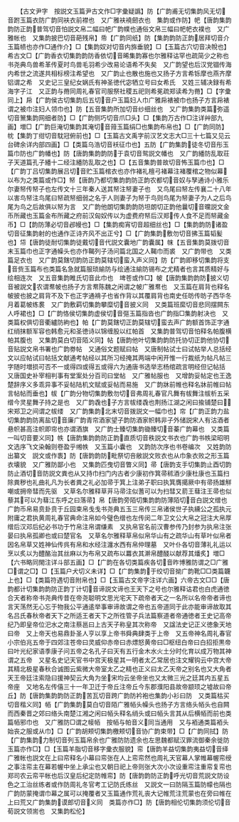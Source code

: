 <!-- { "loadSidebar": true } -->
　　【古文尹字　按説文玉篇尹古文作□字彚疑譌】防【广韵甫无切集韵风无切音跗玉篇衣防广韵同衭衣前襟也　又广雅衭襓劒衣也　集韵或作防】帊【唐韵集韵韵防正韵普驾切音怕説文帛二幅曰帊广韵幞也通俗文帛三幅曰帊帊衣襆也　又广雅帐也　又集韵披巴切音葩残帛】帋【广韵同纸】防【集韵韵防正韵居拜切音介玉篇帻也亦作□通作介】□【集韵奴对切音内旆垂貌】□【玉篇古穴切音决帨也】希古文□【广韵香衣切集韵韵防香依切音晞集韵寡也尔雅释诂罕也疏简少之称也书尧典鸟兽希革传夏时鸟兽毛羽希少改易论语希不失矣　又广韵望也后汉党锢传海内希世之流遂共相标榜注希望也　又广韵止也散也施也又扬子方言希铄摩也燕齐摩铝谓之希　又史记三皇纪女娲氏有神圣徳代宓牺立号曰女希氏　又姓三辅决録有希海字子江　又正韵与黹同周礼春官司服祭社稷五祀则希冕疏郑读希为黹】□【字彚同上】帍【广韵侯古切集韵后五切音户玉篇妇人巾广雅帍裱被巾也扬子方言帍裱谓之被巾注妇人领巾也】防【五音集韵所加切音纱细丝也　又广韵集韵类篇弥遥切音篻集韵网细者防】□【广韵侧巧切音爪□头】□【集韵万古作□注详艸部九画】増□【广韵巨淹切集韵其淹切音箝玉篇绢□也集韵布帛也】□【广韵同防】帎【集韵丁绀切音馾冠俯前也】□【玉篇古文禹字前汉艺文志大□三十七篇又见云台碑余详内部四画】□【类篇乌浩切音袄征巾也】五防【广韵集韵徒冬切音彤玉篇巾防也广韵幡也】防【唐韵集韵韵防于袁切音鸳説文幡也　又广韵繙防乱取荘子天道篇孔子繙十二经注繙防乱取之也】□【五音集韵普故切音怖玉篇巾也】□【广韵丁吕切集韵展吕切音贮玉篇棺衣也亦作褚礼檀弓褚幕注褚覆棺之物似幕以布为之类篇或作□】帑【唐韵乃都切集韵韵防正韵农都切音奴与孥通诗小雅乐尔妻帑传帑子也左传文十三年秦人送其帑注帑妻子也　又鸟尾曰帑左传襄二十八年以害鸟帑注鸟尾曰帑疏帑细弱之名于人则妻子为帑于鸟则鸟尾为帑妻子为人之后鸟尾为鸟之后故俱以帑为言　又广韵他朗切集韵韵防坦朗切正韵他曩切音曭説文金币所藏也玉篇金布所藏之府前汉匈奴传以为虚费府帑后汉郑传人食不足而帑藏金币】□【韵防薄必切音邲幔也】□【集韵痴宵切音超细丝也】□【集韵韵防诸盈切音征集韵射的也通作正诗齐风不出正兮】□【广韵集韵敷勿切音拂玉篇韬髪也】帒【唐韵徒耐切集韵徒戴切音代説文囊地广韵囊属】帓【五音集韵莫拨切音末玉篇巾也正字通幧头也亦作鞨列子汤问篇北国之人鞨巾而裘　又广韵带也　又类篇足衣也　又广韵莫鎋切韵防正韵莫辖切蛮入声义同】防【广韵即移切集韵将支音赀玉篇布也类篇名急就篇服琐緰防与绘通注緰防锡布之尤精者也言其质精好与绘相连次　又五音集韵睢氏切音此巾也　埤苍或作□】帔【唐韵集韵韵防披义切音被説文农谓帬帔也扬子方言帬陈魏之闲谓之帔广雅帬也　又玉篇在肩背也释名帔披也披之肩背不及下也正字通褙子也省作背以其覆肩背也南史任昉传昉子西华冬月着葛帔练裠　又广韵敷羁切集韵攀糜切音披义同　又类篇班縻切音悲同摆闗东人呼裙也】□【广韵恪侯切集韵虚侯切音彄玉篇指沓也广韵指□集韵射决也　又类篇权俱切音衢纑防絇也】帕【广韵莫鎋切正韵莫辖切蛮去声广韵额首饰正字通红绡抹额军容也韩愈元和圣徳诗以锦缠股以红帕首　又集韵普驾切音怕释名帕腹横帕其腹也　又集韵莫白切音陌义同】帖【唐韵他叶切集韵韵防托协切正韵他协切音贴説文帛书署也广韵劵帖　又通俗文题赋曰帖　又唐制帖试士曰试帖举人总括经文以应帖试曰帖括文献通考帖经以其所习经掩其两端中闲开惟一行裁纸为帖凡帖三字随时増损可否不一或得四或得五或得六为通唐书选举志杨绾疏言明经但记帖括　又唐国史补宰相判事有堂案处分百司曰堂帖　又广雅帖服也　又增韵妥帖定也王逸楚辞序义多乖异事不妥帖陆机文赋或妥帖而易施　又广韵牀前帷也释名牀前帷曰帖言帖帖而垂也】帗【广韵分物切集韵敷勿切音弗周礼春官凡舞有帗舞注帗析五采缯今灵星舞子持之是也　又广韵毳也子方言帗缕毳也荆扬江湖之闲曰揄铺楚曰宋郑卫之间谓之帗缕　又广韵集韵北末切音拨説文一幅巾也】帘【广韵正韵力盐切集韵韵防离盐切音廉广韵青帘酒家望子韵防酒家帜韩非子外储説宋人有沽酒者悬帜甚高注帜即帘也亦谓酒旗　又广韵士臻切集韵锄臻切音蓁广韵幕也　又类篇一叫切音要义同】帙【唐韵集韵韵防正韵直质切音秩説文书衣也广韵书帙梁昭明文选序飞文染翰则卷盈乎缃帙　又玉篇小囊也　又韵防次序也书卷编次　又姓韵防出纂文　説文或作袠】防【唐韵韵防毗祭切咅敝説文败衣也从巾象衣败之形玉篇衣壊貌　又广雅防鄙小也　又集韵匹曳切音瞥义同】帚【唐韵支手切集韵止酉切韵防止酒切音防説文粪也从又持巾扫门内古者少康初作箕帚秫酒少康杜康也玉篇扫除粪秽也礼曲礼凡为长者粪之礼必加帚于箕上注弟子职曰执箕膺擖厥中有帚扬雄觧嘲或拥帝彗而先驱　又草名尔雅释草茾马帚注似蓍可以为扫彗又葥王蔧注王帚也似藜其可以为蔧江东呼之曰落帚】帛【唐韵旁陌切集韵韵防薄陌切音白説文缯也广韵币帛易贲卦贲于丘园束帛戋戋书尧典五玉三帛传三帛诸侯世子执纁公之孤执元附庸之君执黄周礼春官典命注帛如今璧色缯也左传闵二年卫文公大帛之冠注大帛厚缯后汉邓后纪必书功于竹帛注帛谓缣素　又执帛官名前汉曹参传乃封参为执帛注张晏曰执帛孤卿也或曰楚官名　又草名尔雅释草帛似帛华山有之疏华山有草叶似帛者因名帛草又姓神仙传呉有帛和水经注瀍水西有帛仲理墓　又叶仆各切音薄礼礼运以烹以炙以为醴酪治其丝麻以为布帛又疏布以羃衣其澣帛醴醆以献荐其燔炙】増□【六书略同閙注详斗部五画】□【广韵在各切类篇疾各切音昨博雅防谓之□广雅□谓之□】□【玉篇户犬切义未详】□【广韵集韵于绞切音拗广韵靴□□类篇韤上也】□【类篇符遇切音附帛也】□【玉篇古文帝字注详六画】六帝古文□□【唐韵都计切集韵韵防正韵丁计切音谛説文谛也王天下之号也尔雅释诂君也白虎通徳合天者称帝书尧典传昔在帝尧聪明文思光宅天下疏帝者天之一名所以名帝帝者谛也言天荡然无心忘于物我公平通逺举事审谛故谓之帝也五帝道同于此亦能审谛故取其名吕氏春秋帝者天下之所适王者天下之所徃管子兵法篇察道者帝通徳者王史记高帝纪乃即皇帝位汜水之南注蔡邕曰上古天子称皇其次称帝　又諡法史记正义徳象天地曰帝　又上帝天也易鼎卦圣人亨以享上帝书舜典肆类于上帝　又五帝神名周礼春官小宗伯兆五帝于四郊注苍帝曰灵威仰赤帝曰赤熛怒黄帝曰□枢纽白帝曰白招拒黒帝曰叶光纪家语季康子问五帝之名孔子曰天有五行金木水火土分时化育以成万物其神谓之五帝　又星名史记天官书中宫天极星其一明者太乙常居也注文耀钩云中宫大帝其精北极星春秋合诚图云紫微大帝室太乙之精也正义曰太乙天帝之别名也又大角者天王帝廷注索隐曰援神契云大角为坐宋均云坐帝坐也又太微三光之廷其内五星五帝座　又地名左传僖三十一年卫迁于帝丘注帝丘今东郡濮阳县故帝颛顼之墟故曰帝丘】防【唐韵集韵韵防正韵苦瓦切音跨广韵防衿袍也集韵小衫曰防　又类篇枯买切音楷义同】帞【广韵集韵莫白切音陌广雅帞头幧头也扬子方言络头帞头也自闗而西秦晋之郊曰络头南楚江湘之闲曰帞头释名绡头或曰帞头言其从后横帞而前也类篇帞邪巾也　又广雅防□谓之帹帞　按帞与帕音义同当通用　又与袹通类篇袹头始丧之服或从巾】□【广韵胡颊切集韵檄颊切音协广韵束带】□【广韵同拭】防【广韵集韵力制切音列玉篇帛余也广雅防防遗余也左思魏都赋汉罪流御秦余徙防　玉篇亦作□】□【玉篇羊脂切音移字彚衣服貌】帟【唐韵羊益切集韵夷益切音绎广雅帐也説文在上曰帟释名小幕曰帟张在人上帟帟然也周礼天官幕人掌帷幕幄帟绶之事注帟主在幕若幄中坐上承尘也又朝日祀上帝则张大次小次设重帟注重帟复帟也郑司农云帟平帐也后汉皇后纪定防帷帟】防【唐韵韵防正韵呼光切音荒説文防设色之工治丝练者或作防周礼冬官考工记防氏练丝　又説文一曰防隔玉篇防幪也隔也广韵防蒙掩谓巾幕之属可以掩覆者又玉篇通作荒礼丧大记帷荒注荒蒙也在旁曰帷在上曰荒又广韵集韵谟郎切音义同　类篇亦作□】防【唐韵相伦切集韵须伦切音荀説文领耑也　又集韵松伦】
